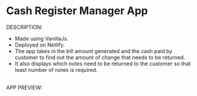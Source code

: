 # Cash Register Manager App


DESCRIPTION:
- Made using VanillaJs.
- Deployed on Netlify.
- The app takes in the bill amount generated and the cash paid by customer to find out the amount of change that needs to be returned.
- It also displays which notes need to be returned to the customer so that least number of notes is required.

<br>
APP PREVIEW:
